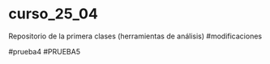 # curso_25_04

Repositorio de la primera clases (herramientas de análisis) 
#modificaciones

#prueba4 
#PRUEBA5